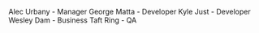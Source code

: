 Alec Urbany - Manager
George Matta - Developer
Kyle Just - Developer
Wesley Dam - Business
Taft Ring - QA